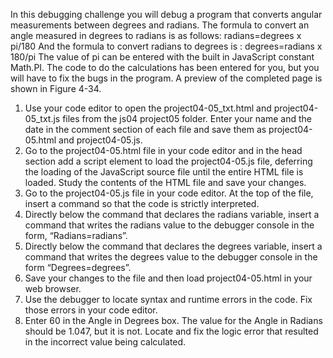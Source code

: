In this debugging challenge you will debug a program that converts angular measurements between degrees and radians. The formula to convert an angle measured in degrees to radians is as follows:
radians=degrees x pi/180
And the formula to convert radians to degrees is : degrees=radians x 180/pi
The value of pi can be entered with the built in JavaScript constant Math.PI. The code to do the calculations has been entered for you, but you will have to fix the bugs in the program. A preview of the completed page is shown in Figure 4-34. 
1. Use your code editor to open the project04-05_txt.html and project04-05_txt.js  files from the js04 project05 folder. Enter your name and the date in the comment section of each file and save them as project04-05.html and project04-05.js. 
2. Go to the project04-05.html file in your code editor and in the head section add a script element to load the project04-05.js file, deferring the loading of the JavaScript source file until the entire HTML file is loaded. Study the contents of the HTML file and save your changes. 
3. Go to the project04-05.js file in your code editor. At the top of the file, insert a command so that the code is strictly interpreted. 
4. Directly below the command that declares the radians variable, insert a command that writes the radians value to the debugger console in the form, “Radians=radians”.
5. Directly below the command that declares the degrees variable, insert a command that writes the degrees value to the debugger console in the form “Degrees=degrees”. 
6. Save your changes to the file and then load project04-05.html in your web browser.
7. Use the debugger to locate syntax and runtime errors in the code. Fix those errors in your code editor. 
8. Enter 60 in the Angle in Degrees box. The value for the Angle in Radians should be 1.047, but it is not. Locate and fix the logic error that resulted in the incorrect value being calculated. 

